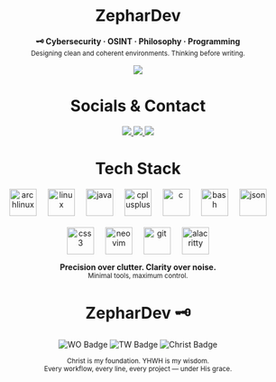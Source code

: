 

<h1 align="center">ZepharDev</h1>


<p align="center">
  <b>🗝️ Cybersecurity  · OSINT · Philosophy  · Programming</b><br>
  <sub>Designing clean and coherent environments. Thinking before writing.</sub>
</p>

<p align="center">
  <img src="https://img.shields.io/badge/License-GNU%20GPLv3-cba6f7?style=for-the-badge&labelColor=1e1e2e&logo=gnu&logoColor=white" />
</p>

<h1 align="center">Socials & Contact</h1>

<p align="center">
  <a href="https://www.instagram.com/zephartw" target="_blank">
    <img src="https://img.shields.io/badge/Instagram-zephartw-eba0ac?style=for-the-badge&logo=instagram&logoColor=white&labelColor=1e1e2e" />
  </a>
  <a href="https://www.reddit.com/u/Zephar_WO" target="_blank">
    <img src="https://img.shields.io/badge/Reddit-Zephar_WO-f9e2af?style=for-the-badge&logo=reddit&logoColor=white&labelColor=1e1e2e" />
  </a>
  <a href="mailto:zephartw@gmail.com">
    <img src="https://img.shields.io/badge/Email-zephartw@gmail.com-cba6f7?style=for-the-badge&logo=gmail&logoColor=white&labelColor=1e1e2e" />
  </a>
</p>

<h1 align="center">Tech Stack</h1>

<div align="center" style="display: flex; justify-content: center; gap: 20px; flex-wrap: wrap;">

  <!-- Sistemas Operativos -->
  <img height="48" src="https://cdn.jsdelivr.net/gh/devicons/devicon/icons/archlinux/archlinux-original.svg" alt="archlinux" />
  <img height="48" src="https://cdn.jsdelivr.net/gh/devicons/devicon/icons/linux/linux-original.svg" alt="linux" />

  <!-- Lenguajes -->
  <img height="48" src="https://cdn.jsdelivr.net/gh/devicons/devicon/icons/java/java-original.svg" alt="java" />
  <img height="48" src="https://cdn.jsdelivr.net/gh/devicons/devicon/icons/cplusplus/cplusplus-original.svg" alt="cplusplus" />
  <img height="48" src="https://cdn.jsdelivr.net/gh/devicons/devicon/icons/c/c-original.svg" alt="c" />
  <img height="48" src="https://cdn.jsdelivr.net/gh/devicons/devicon/icons/bash/bash-original.svg" alt="bash" />
  <img height="48" src="https://cdn.jsdelivr.net/gh/devicons/devicon/icons/json/json-original.svg" alt="json" />
  <img height="48" src="https://cdn.jsdelivr.net/gh/devicons/devicon/icons/css3/css3-original.svg" alt="css3" />

  <!-- Herramientas -->
  <img height="48" src="https://cdn.jsdelivr.net/gh/devicons/devicon/icons/neovim/neovim-original.svg" alt="neovim" />
  <img height="48" src="https://cdn.jsdelivr.net/gh/devicons/devicon/icons/git/git-original.svg" alt="git" />
  <img height="48" src="https://cdn.jsdelivr.net/gh/devicons/devicon/icons/alacritty/alacritty-original.svg" alt="alacritty" />

</div>

<p align="center">
  <b>Precision over clutter. Clarity over noise.</b><br>
  <sub>Minimal tools, maximum control.</sub>
</p>

<h1 align="center">ZepharDev 🗝️</h1>

<p align="center">
  <img src="https://img.shields.io/badge/WO-Workflow_Optimization-cba6f7?style=for-the-badge&labelColor=1e1e2e&logo=awesome&logoColor=white" alt="WO Badge" />
  <img src="https://img.shields.io/badge/TW-True_Work-89b4fa?style=for-the-badge&labelColor=1e1e2e&logo=github-actions&logoColor=white" alt="TW Badge" />
  <img src="https://img.shields.io/badge/✝️-Christ%20is%20King-f5c2e7?style=for-the-badge&labelColor=1e1e2e&logoColor=white" alt="Christ Badge" />
</p>

<p align="center">
  <sub>Christ is my foundation. YHWH is my wisdom.<br>
  Every workflow, every line, every project — under His grace.</sub>
</p>